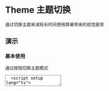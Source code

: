 # Theme 主题切换

通过切换主题来减轻长时间使用屏幕带来的视觉疲劳

## 演示

<script setup>
  import { ThemeButton } from '../../src'
</script>

### 基本使用

通过按钮切换主题模式

<ClientOnly>
  <CodePreview>
  <textarea lang="vue" v-pre>
  <script setup lang="ts">
  </script>
  <template>
    <hr />
  </template>
  </textarea>
  <template #preview>
    <ThemeButton></ThemeButton>
  </template>
  </CodePreview>
</ClientOnly>
